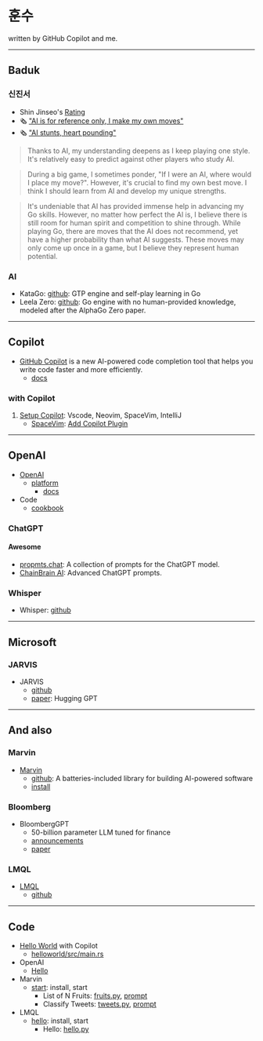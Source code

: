 # 훈수

written by GitHub Copilot and me.

---

## Baduk

### 신진서

- Shin Jinseo's [Rating](https://www.goratings.org/en/players/1313.html)
- 🗞️ ["AI is for reference only, I make my own moves"](https://www.hankyung.com/life/article/2022030167811)
- 🗞️ ["AI stunts, heart pounding"](https://www.mk.co.kr/news/society/9775037)

> Thanks to AI, my understanding deepens as I keep playing one style. It's relatively easy to predict against other players who study AI.

> During a big game, I sometimes ponder, "If I were an AI, where would I place my move?". However, it's crucial to find my own best move. I think I should learn from AI and develop my unique strengths.

> It's undeniable that AI has provided immense help in advancing my Go skills. However, no matter how perfect the AI is, I believe there is still room for human spirit and competition to shine through. While playing Go, there are moves that the AI does not recommend, yet have a higher probability than what AI suggests. These moves may only come up once in a game, but I believe they represent human potential.

### AI

- KataGo: [github](https://github.com/lightvector/KataGo): GTP engine and self-play learning in Go
- Leela Zero: [github](https://github.com/leela-zero/leela-zero): Go engine with no human-provided knowledge, modeled after the AlphaGo Zero paper.

---

## Copilot

- [GitHub Copilot](https://copilot.github.com/) is a new AI-powered code completion tool that helps you write code faster and more efficiently.
  - [docs](https://docs.github.com/en/copilot)

### with Copilot

1. [Setup Copilot](docs/setup.md): Vscode, Neovim, SpaceVim, IntelliJ
   - [SpaceVim](docs/setup.md#spacevim): [Add Copilot Plugin](docs/setup.md#add-copilot-plugin)

---

## OpenAI

- [OpenAI](https://openai.com/)
  - [platform](https://platform.openai.com)
    - [docs](https://platform.openai.com/docs)
- Code
  - [cookbook](https://github.com/openai/openai-cookbook)

### ChatGPT

#### Awesome

- [propmts.chat](https://prompts.chat): A collection of prompts for the ChatGPT model.
- [ChainBrain AI](https://www.chainbrainai.com/): Advanced ChatGPT prompts.

### Whisper

- Whisper: [github](https://github.com/openai/whisper)

---

## Microsoft

### JARVIS

- JARVIS
  - [github](https://github.com/microsoft/JARVIS)
  - [paper](https://arxiv.org/abs/2303.17580): Hugging GPT

---

## And also

### Marvin

- [Marvin](https://www.askmarvin.ai/)
  - [github](https://github.com/PrefectHQ/marvin): A batteries-included library for building AI-powered software
  - [install](https://www.askmarvin.ai/getting_started/installation/)

### Bloomberg

- BloombergGPT
  - 50-billion parameter LLM tuned for finance
  - [announcements](https://www.bloomberg.com/company/press/bloomberggpt-50-billion-parameter-llm-tuned-finance/)
  - [paper](https://arxiv.org/abs/2303.17564)

### LMQL

- [LMQL](https://lmql.ai/)
  - [github](https://github.com/eth-sri/lmql)

---

## Code

- [Hello World](src/rust/helloworld/README.md) with Copilot
  - [helloworld/src/main.rs](src/rust/helloworld/src/main.rs)
- OpenAI
  - [Hello](src/openai/go/hello/README.md)
- Marvin
  - [start](src/marvin/start/README.md): install, start
    - List of N Fruits: [fruits.py](src/marvin/start/fruits.py), [prompt](src/marvin/start/prompt/fruits.md)
    - Classify Tweets: [tweets.py](src/marvin/start/tweets.py), [prompt](src/marvin/start/prompt/tweets.md)
- LMQL
  - [hello](src/lmql/start/README.md): install, start
    - Hello: [hello.py](src/lmql/start/hello.py)
